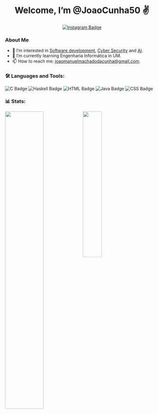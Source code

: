 <div id="header" align="center">
  <h1> Welcome, I’m @JoaoCunha50 ✌️</h1>
  <div id="badges" align = "center">
  <a href="https://www.instagram.com/joaocunha750/">
  <img src="https://img.shields.io/badge/Instagram-purple?style=for-the-badge&logo=instagram&logoColor=white" alt="Instagram Badge"/>
  </a>
  </div>
  <img src="https://komarev.com/ghpvc/?username=JoaoCunha50&style=flat-square&color=blue" alt=""/>
</div>


### About Me

- 👀 I’m interested in [Software development](https://github.com/topics/software-development), [Cyber Security](https://github.com/topics/cyber-security) and [AI](https://github.com/topics/artificial-intelligence).
- 🌱 I’m currently learning Engenharia Informática in UM.
- 📫 How to reach me: [joaomanuelmachadodacunha@gmail.com](mailto:joaomanuelmachadodacunha@gmail.com).

### 🛠️ Languages and Tools:
![C Badge](https://img.shields.io/badge/C-blue?style=for-the-badge&logo=C&logoColor=white)
![Haskell Badge](https://img.shields.io/badge/Haskell-purple?style=for-the-badge&logo=haskell&logoColor=white)
![HTML Badge](https://img.shields.io/badge/HTML-red?style=for-the-badge&logo=html5&logoColor=white)
![Java Badge](https://img.shields.io/badge/Java-orange?style=for-the-badge&logo=java&logoColor=white)
![CSS Badge](https://img.shields.io/badge/CSS-blue?style=for-the-badge&logo=css3&logoColor=white)


### 📊 Stats:
<img align="left" src="https://github-readme-stats.vercel.app/api?username=JoaoCunha50&show_icons=true&theme=radical&bg_color=00000000" width="50%"/>
<img align="left" src="https://github-readme-stats.vercel.app/api/top-langs/?username=JoaoCunha50&show_icons=true&theme=radical&bg_color=00000000" width="35%"/>

 


